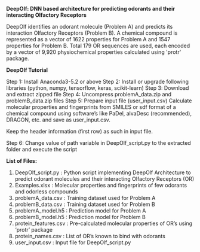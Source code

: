 **DeepOlf: DNN based architecture for predicting odorants and their interacting Olfactory Receptors**

DeepOlf identifies an odorant molecule (Problem A) and predicts its interaction Olfactory Receptors (Problem B). A chemical compound is represented as a vector of 1622 properties for Problem A and 1547 properties for Problem B. Total 179 OR sequences are used, each encoded by a vector of 9,920 physiochemical properties calculated using 'protr' package.

**DeepOlf Tutorial**

Step 1: Install Anaconda3-5.2 or above
Step 2: Install or upgrade following libraries (python, numpy, tensorflow, keras, scikit-learn)
Step 3: Download and extract zipped file
Step 4: Uncompress problemA_data.zip and problemB_data.zip files
Step 5: Prepare input file (user_input.csv)
Calculate molecular properties and fingerprints from SMILES or sdf format of a chemical compound using software’s like PaDel, alvaDesc (recommended), DRAGON, etc. and save as user_input.csv. 

Keep the header information (first row) as such in input file.

Step 6: Change value of path variable in DeepOlf_script.py to the extracted folder and execute the script


**List of Files:**
1.	DeepOlf_script.py : Python script implementing DeepOlf Architecture to predict odorant molecules and their interacting Olfactory Receptors (OR)
2.	Examples.xlsx : Molecular properties and fingerprints of few odorants and odorless compounds
3.	problemA_data.csv : Training dataset used for Problem A 
4.	problemB_data.csv : Training dataset used for Problem B
5.	problemA_model.h5 : Prediction model for Problem A
6.	problemB_model.h5 : Prediction model for Problem B
7.	protein_features.csv : Pre-calculated molecular properties of OR’s using ‘protr’ package
8.	protein_names.csv : List of OR’s known to bind with odorants
9.	user_input.csv : Input file for DeepOlf_script.py
